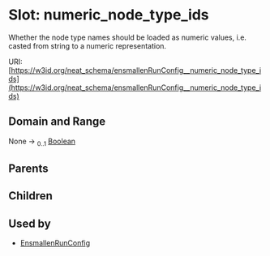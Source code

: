 
# Slot: numeric_node_type_ids


Whether the node type names should be loaded as numeric values, i.e. casted from string to a numeric representation.

URI: [https://w3id.org/neat_schema/ensmallenRunConfig__numeric_node_type_ids](https://w3id.org/neat_schema/ensmallenRunConfig__numeric_node_type_ids)


## Domain and Range

None &#8594;  <sub>0..1</sub> [Boolean](types/Boolean.md)

## Parents


## Children


## Used by

 * [EnsmallenRunConfig](EnsmallenRunConfig.md)
